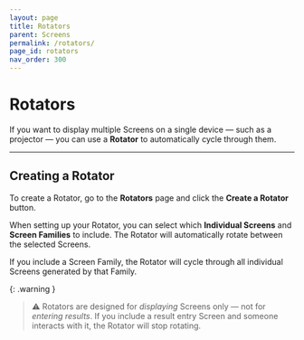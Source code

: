 ```yaml
---
layout: page
title: Rotators
parent: Screens
permalink: /rotators/
page_id: rotators
nav_order: 300
---
```


# Rotators

If you want to display multiple Screens on a single device — such as a projector — you can use a **Rotator** to automatically cycle through them.

---

## Creating a Rotator

To create a Rotator, go to the **Rotators** page and click the **Create a Rotator** button.

When setting up your Rotator, you can select which **Individual Screens** and **Screen Families** to include.
The Rotator will automatically rotate between the selected Screens.

If you include a Screen Family, the Rotator will cycle through all individual Screens generated by that Family.

{: .warning }
> ⚠︎ Rotators are designed for _displaying_ Screens only — not for _entering results_.
> If you include a result entry Screen and someone interacts with it, the Rotator will stop rotating.
